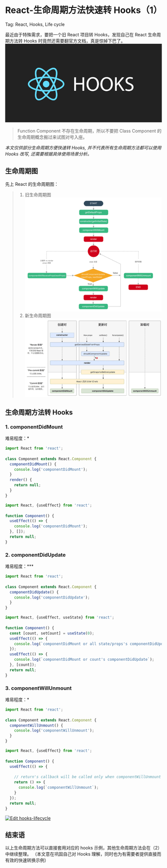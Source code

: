 # React-生命周期方法快速转 Hooks（1）
Tag: React, Hooks, Life cycle

最近由于特殊需求，要把一个旧 React 项目转 Hooks，发现自己在 React 生命周期方法转 Hooks 时竟然还需要翻官方文档，真是惊掉下巴了。
![react-hooks](../assets/react-hooks.png)

> Function Component 不存在生命周期，所以不要把 Class Component 的生命周期概念搬过来试图对号入座。

*本文仅供部分生命周期方便快速转 Hooks, 并不代表所有生命周期方法都可以使用 Hooks 改写, 还需要根据具体使用场景分析。* 

## 生命周期图
先上 React 的生命周期图：
> 1. 旧生命周期图
> ![react life cycle old](../assets/react-life-cycle-old.png)
> 2. 新生命周期图
> ![react life cycle new](../assets/react-life-cycle-new.jpg)

## 生命周期方法转 Hooks
### 1. componentDidMount
难易程度：*
```jsx harmony
import React from 'react';

class Component extends React.Component {
  componentDidMount() {
    console.log('componentDidMount');
  }
  render() {
    return null;
  }
}
```
```jsx harmony
import React, {useEffect} from 'react';

function Component() {
  useEffect(() => {
    console.log('componentDidMount');
  }, []);
  return null;
}
```

### 2. componentDidUpdate
难易程度：***
```jsx harmony
import React from 'react';

class Component extends React.Component {
  componentDidUpdate() {
    console.log('componentDidUpdate');
  }
}
```
```jsx harmony
import React, {useEffect, useState} from 'react';

function Component() {
  const [count, setCount] = useState(0);
  useEffect(() => {
    console.log(`componentDidMount or all state/props's componentDidUpdate`);
  });
  useEffect(() => {
    console.log(`componentDidMount or count's componentDidUpdate`);
  }, [count]);
  return null;
}
```

### 3. componentWillUnmount
难易程度：*
```jsx harmony
import React from 'react';

class Component extends React.Component {
  componentWillUnmount() {
    console.log('componentWillUnmount');
  }
}
```
```jsx harmony
import React, {useEffect} from 'react';

function Component() {
  useEffect(() => {

    // return's callback will be called only when componentWillUnmount
    return () => {
      console.log(`componentWillUnmount`); 
    }
  });
  return null;
}
```

[![Edit hooks-lifecycle](https://codesandbox.io/static/img/play-codesandbox.svg)](https://codesandbox.io/s/hook-lifecycle-pwbrk?fontsize=14&hidenavigation=1&theme=dark)

## 结束语
以上生命周期方法可以直接套用对应的 hooks 示例，其他生命周期方法会在（2）中继续整理。
（本文意在巩固自己对 Hooks 理解，同时也为有需要者提供直接而有效的快速转换示例）